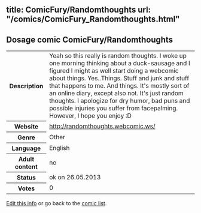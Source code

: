 title: ComicFury/Randomthoughts
url: "/comics/ComicFury_Randomthoughts.html"
---
Dosage comic ComicFury/Randomthoughts
-----------------------------------------

<p id="msg"></p>
<script type="text/javascript">
if (window.location.search === '?edit_info_mail=sent_ok') {
  var elem = document.getElementById("msg");
  elem.innerHTML = 'Edited information sucessfully sent for review, which is usually done daily. Thanks!';
  elem.className = 'ok';
}
</script>
<table class="comicinfo">
<tr>
<th>Description</th><td>Yeah so this really is random thoughts. I woke up one morning thinking about a duck-sausage and I figured I might as well start doing a webcomic about things. Yes..Things. Stuff and junk and stuff that happens to me. And things. It's mostly sort of an online diary, except also not. It's just random thoughts. I apologize for dry humor, bad puns and possible injuries you suffer from facepalming. However, I hope you enjoy :D</td>
</tr>
<tr>
<th>Website</th><td><a href="http://randomthoughts.webcomic.ws/">http://randomthoughts.webcomic.ws/</a></td>
</tr>
<tr>
<th>Genre</th><td>Other</td>
</tr>
<tr>
<th>Language</th><td>English</td>
</tr>
<tr>
<th>Adult content</th><td>no</td>
</tr>
<tr>
<th>Status</th><td>ok on 26.05.2013</td>
</tr>
<tr>
<th>Votes</th><td>0</td>
</tr>
</table>

[Edit this info](ComicFury_Randomthoughts_edit.html) or go back to the [comic list](../comic-index.html).
